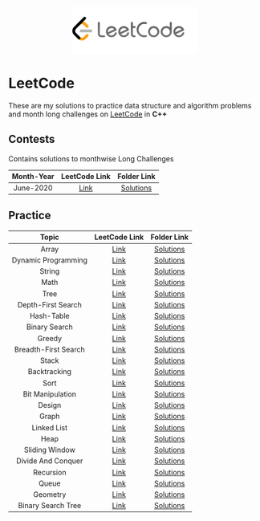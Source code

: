 <p align="center">
  <img src="lclogo.png" width="250">
</p>

# LeetCode

These are my solutions to practice data structure and algorithm problems and month long challenges on [LeetCode](https://leetcode.com/problemset/algorithms/) in **C++**

## Contests

Contains solutions to monthwise Long Challenges

| Month-Year| LeetCode Link| Folder Link|
|  :--------: |  :--------: | :--------: |
| June-2020 | [Link](https://leetcode.com/explore/challenge/card/june-leetcoding-challenge/) | [Solutions](https://github.com/iamishansharma/PlacePrep/tree/master/DSA/LeetCode/Contests/June)

## Practice

| Topic| LeetCode Link| Folder Link|
|  :--------: |  :--------: | :--------: |
| Array | [Link]() | [Solutions]()|
| Dynamic Programming | [Link]() | [Solutions]()|
| String | [Link]() | [Solutions]()|
| Math | [Link]() | [Solutions]()|
| Tree | [Link]() | [Solutions]()|
| Depth-First Search | [Link]() | [Solutions]()|
| Hash-Table | [Link]() | [Solutions]()|
| Binary Search | [Link]() | [Solutions]()|
| Greedy | [Link]() | [Solutions]()|
| Breadth-First Search | [Link]() | [Solutions]()|
| Stack | [Link]() | [Solutions]()|
| Backtracking | [Link]() | [Solutions]()|
| Sort | [Link]() | [Solutions]()|
| Bit Manipulation | [Link]() | [Solutions]()|
| Design | [Link]() | [Solutions]()|
| Graph | [Link]() | [Solutions]()|
| Linked List | [Link]() | [Solutions]()|
| Heap | [Link]() | [Solutions]()|
| Sliding Window | [Link]() | [Solutions]()|
| Divide And Conquer | [Link]() | [Solutions]()|
| Recursion | [Link]() | [Solutions]()|
| Queue | [Link]() | [Solutions]()|
| Geometry | [Link]() | [Solutions]()|
| Binary Search Tree | [Link]() | [Solutions]()|
